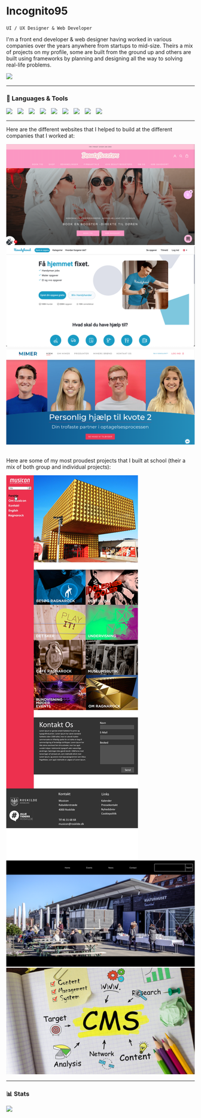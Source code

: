 <link href="https://cdn.jsdelivr.net/npm/bootstrap@5.2.3/dist/css/bootstrap.min.css" rel="stylesheet" integrity="sha384-rbsA2VBKQhggwzxH7pPCaAqO46MgnOM80zW1RWuH61DGLwZJEdK2Kadq2F9CUG65" crossorigin="anonymous">

# Incognito95
`UI / UX Designer & Web Developer`
<p>I'm a front end developer & web designer having worked in various companies over the years anywhere from startups to mid-size. Theirs a mix of projects on my profile, some are built from the ground up and others are built using frameworks by planning and designing all the way to solving real-life problems.
</p>
<a href="https://www.linkedin.com/in/daniel-pedersen-14a180168/" target="_blank" alt="Linkedin">
    <img src="https://img.shields.io/badge/LinkedIn-0077B5?style=for-the-badge&logo=linkedin&logoColor=white">
</a>
<hr>

<h3>🧰 Languages & Tools</h3>
<img src="https://cdn.jsdelivr.net/gh/devicons/devicon/icons/html5/html5-plain.svg" width="40" class="mt-3" style="padding-right: 10px" />
<img src="https://cdn.jsdelivr.net/gh/devicons/devicon/icons/css3/css3-plain.svg" width="40" class="mt-3" style="padding-right: 10px"  />
<img src="https://cdn.jsdelivr.net/gh/devicons/devicon/icons/javascript/javascript-plain.svg" width="40" class="mt-3" style="padding-right: 10px" />
<img src="https://cdn.jsdelivr.net/gh/devicons/devicon/icons/react/react-original.svg" width="40" class="mt-3" style="padding-right: 10px" />
<img src="https://cdn.jsdelivr.net/gh/devicons/devicon/icons/vuejs/vuejs-original.svg" width="40" class="mt-3" style="padding-right: 10px"  />
<img src="https://cdn.jsdelivr.net/gh/devicons/devicon/icons/nodejs/nodejs-original.svg" width="40" class="mt-3" style="padding-right: 10px" />
<img src="https://cdn.jsdelivr.net/gh/devicons/devicon/icons/github/github-original.svg" width="40" class="mt-3" style="padding-right: 10px" />
<img src="https://cdn.jsdelivr.net/gh/devicons/devicon/icons/bootstrap/bootstrap-original.svg" width="40" class="mt-3" style="padding-right: 10px" />
<img src="https://cdn.jsdelivr.net/gh/devicons/devicon/icons/vuetify/vuetify-original.svg" width="40" class="mt-3" style="padding-right: 10px" />
<hr>

<p>Here are the different websites that I helped to build at the different companies that I worked at:</p>
<div class="text-center">
  <div class="row align-items-start">
    <div class="col">
      <img src="./images/beautyboosters.png" alt="BeautyBoosters"/>  
    </div>
    <div class="col">
       <img src="./images/handyhandy.png" alt="HandyHandy"/>
    </div>
    <div class="col">
       <img src="./images/mimer.png" alt="Mimer"/>
    </div>
  </div>
</div>

<p class="mt-5"><br>Here are some of my most proudest projects that I built at school (their a mix of both group and individual projects):
<div class="text-center">
  <div class="row align-items-start">
    <div class="col">
      <img src="./images/musicon.jpeg" alt="Musicon" />  
    </div>
    <div class="col">
       <img src="./images/kulturhuset.png" alt="Kulturhuset"/>
    </div>
    <div class="col">
       <img src="./images/cms.jpeg" alt="Content Management System"/>
    </div>
  </div>
</div>

<hr>

<h3>📊 Stats</h3>
<img src="https://github-readme-stats.vercel.app/api?username=incognito95&show_icons=true&theme=dark" />

